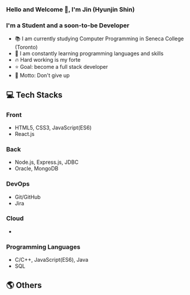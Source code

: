 ### Hello and Welcome 👋, I'm Jin (Hyunjin Shin)

### I'm a Student and a soon-to-be Developer
- 📚 I am currently studying Computer Programming in Seneca College (Toronto)
- 🌱 I am constantly learning programming languages and skills
- 🔥 Hard working is my forte
- ⭐ Goal: become a full stack developer
- 🧭 Motto: Don't give up

## 💻 Tech Stacks
### Front
- HTML5, CSS3, JavaScript(ES6)
- React.js

### Back
- Node.js, Express.js, JDBC
- Oracle, MongoDB

### DevOps
- Git/GitHub
- Jira

### Cloud
- 

### Programming Languages
- C/C++, JavaScript(ES6), Java
- SQL


## 🌎 Others
